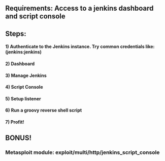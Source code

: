 ## Requirements: Access to a jenkins dashboard and script console

## Steps:

#### 1) Authenticate to the Jenkins instance. Try common credentials like: (jenkins:jenkins)

#### 2) Dashboard

#### 3) Manage Jenkins

#### 4) Script Console

#### 5) Setup listener

#### 6) Run a groovy reverse shell script

#### 7) Profit!

## BONUS!

### Metasploit module: exploit/multi/http/jenkins_script_console
